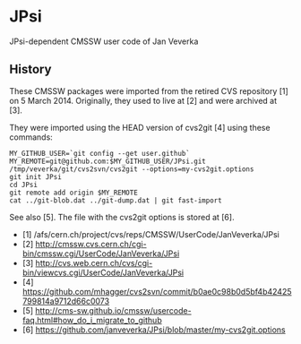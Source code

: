 # JPsi
JPsi-dependent CMSSW user code of Jan Veverka

## History
These CMSSW packages were imported from the retired CVS
repository [1] on 5 March 2014.  Originally, they used to live at [2]
and were archived at [3].

They were imported using the HEAD version of cvs2git [4] using these commands:

    MY_GITHUB_USER=`git config --get user.github`
    MY_REMOTE=git@github.com:$MY_GITHUB_USER/JPsi.git
    /tmp/veverka/git/cvs2svn/cvs2git --options=my-cvs2git.options
    git init JPsi
    cd JPsi
    git remote add origin $MY_REMOTE
    cat ../git-blob.dat ../git-dump.dat | git fast-import

See also [5].  The file with the cvs2git options is stored at [6].

- [1] /afs/cern.ch/project/cvs/reps/CMSSW/UserCode/JanVeverka/JPsi
- [2] http://cmssw.cvs.cern.ch/cgi-bin/cmssw.cgi/UserCode/JanVeverka/JPsi
- [3] http://cvs.web.cern.ch/cvs/cgi-bin/viewcvs.cgi/UserCode/JanVeverka/JPsi
- [4] https://github.com/mhagger/cvs2svn/commit/b0ae0c98b0d5bf4b42425799814a9712d66c0073
- [5] http://cms-sw.github.io/cmssw/usercode-faq.html#how_do_i_migrate_to_github
- [6] https://github.com/janveverka/JPsi/blob/master/my-cvs2git.options
